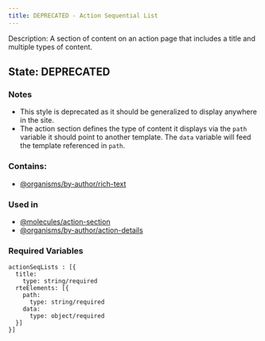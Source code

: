 ```yaml
---
title: DEPRECATED - Action Sequential List
---
```

Description: A section of content on an action page that includes a title and multiple types of content.
## State: DEPRECATED
### Notes
- This style is deprecated as it should be generalized to display anywhere in the site.
- The action section defines the type of content it displays via the ```path``` variable it should point to another template. The ```data``` variable will feed the template referenced in ```path```.
### Contains:
- [@organisms/by-author/rich-text](?p=organisms-rich-text)
### Used in
- [@molecules/action-section](?p=molecules-action-section)
- [@organisms/by-author/action-details](?p=organisms-action-details)
### Required Variables
~~~
actionSeqLists : [{
  title:
    type: string/required
  rteElements: [{
    path:
      type: string/required
    data:
      type: object/required
  }]
}]
~~~
